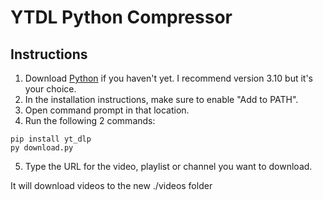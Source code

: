 # YTDL Python Compressor

## Instructions

1. Download [Python](https://python.org/downloads) if you haven't yet. I recommend version 3.10 but it's your choice.
2. In the installation instructions, make sure to enable "Add to PATH".
3. Open command prompt in that location.
4. Run the following 2 commands:
```
pip install yt_dlp
py download.py
```
5. Type the URL for the video, playlist or channel you want to download.

It will download videos to the new ./videos folder
